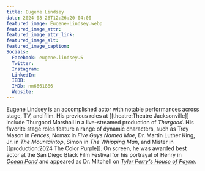 ```yaml
---
title: Eugene Lindsey
date: 2024-08-26T12:26:20-04:00
featured_image: Eugene-Lindsey.webp
featured_image_attr: 
featured_image_attr_link: 
featured_image_alt: 
featured_image_caption: 
Socials:
  Facebook: eugene.lindsey.5
  Twitter: 
  Instagram: 
  LinkedIn: 
  IBDB: 
  IMDb: nm6661886
  Website: 
---
```

Eugene Lindsey is an accomplished actor with notable performances across stage, TV, and film. His previous roles at [[theatre:Theatre Jacksonville]] include Thurgood Marshall in a live-streamed production of *Thurgood*. His favorite stage roles feature a range of dynamic characters, such as Troy Mason in *Fences*, Nomax in *Five Guys Named Moe*, Dr. Martin Luther King, Jr. in *The Mountaintop*, Simon in *The Whipping Man*, and Mister in [[production:2024 The Color Purple]]. On screen, he was awarded best actor at the San Diego Black Film Festival for his portrayal of Henry in [*Ocean Pond*](https://www.imdb.com/title/tt3896156/) and appeared as Dr. Mitchell on [*Tyler Perry's House of Payne*](https://www.imdb.com/title/tt0773264/).